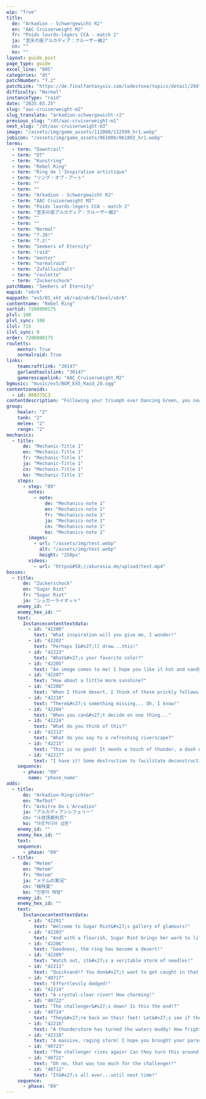 ```yaml
---
wip: "True"
title:
  de: "Arkadion - Schwergewicht R2"
  en: "AAC Cruiserweight M2"
  fr: "Poids lourds-légers CCA - match 2"
  ja: "至天の座アルカディア：クルーザー級2"
  cn: ""
  ko: ""
layout: guide_post
page_type: guide
excel_line: "805"
categories: "dt"
patchNumber: "7.2"
patchLink: "https://de.finalfantasyxiv.com/lodestone/topics/detail/29df2420843d6d5efb9708a043a2b461488fa2b5"
difficulty: "Normal"
instanceType: "raid"
date: "2025.03.25"
slug: "aac-cruiserweight-m2"
slug_translate: "arkadion-schwergewicht-r2"
previous_slug: "/dt/aac-cruiserweight-m1"
next_slug: "/dt/aac-cruiserweight-m3"
image: "/assets/img/game_assets/112000/112599_hr1.webp"
jobicon: "/assets/img/game_assets/061000/061802_hr1.webp"
terms:
  - term: "Dawntrail"
  - term: "DT"
  - term: "Kunstring"
  - term: "Rebel Ring"
  - term: "Ring de l'Inspiration artistique"
  - term: "リング・オブ・アート"
  - term: ""
  - term: ""
  - term: "Arkadion - Schwergewicht R2"
  - term: "AAC Cruiserweight M2"
  - term: "Poids lourds-légers CCA - match 2"
  - term: "至天の座アルカディア：クルーザー級2"
  - term: ""
  - term: ""
  - term: "Normal"
  - term: "7.20!"
  - term: "7.2!"
  - term: "Seekers of Eternity"
  - term: "raid"
  - term: "mentor"
  - term: "normalraid"
  - term: "Zufallsinhalt"
  - term: "roulette"
  - term: "Zuckerschock"
patchName: "Seekers of Eternity"
mapid: "x6r6"
mappath: "ex5/01_xkt_x6/rad/x6r6/level/x6r6"
contentname: "Rebel Ring"
sortid: 7200800175
plvl: 100
plvl_sync: 100
ilvl: 715
ilvl_sync: 0
order: 7200800175
rouletts:
    mentor: True
    normalraid: True
links:
    teamcraftlink: "30147"
    garlandtoolslink: "30147"
    gamerescapelink: "AAC_Cruiserweight_M2"
bgmusic: "music/ex5/BGM_EX5_Raid_20.ogg"
contentzoneids:
  - id: 800375C3
contentdescription: "Following your triumph over Dancing Green, you now prepare to engage your next opponent, Sugar Riot. A rebellious artist who utilizes the soul of a pudding, she manifests her imaginings with an augmented palette, devastating her foes with beautiful brutality. One can only wonder, in the art of war, will the unstoppable upstart be able to keep up with this visionary?"
group:
    healer: "2"
    tank: "2"
    melee: "2"
    range: "2"
mechanics:
  - title:
      de: "Mechanic-Title 1"
      en: "Mechanic-Title 1"
      fr: "Mechanic-Title 1"
      ja: "Mechanic-Title 1"
      cn: "Mechanic-Title 1"
      ko: "Mechanic-Title 1"
    steps:
      - step: "09"
        notes:
          - note:
              de: "Mechanics-note 1"
              en: "Mechanics-note 1"
              fr: "Mechanics-note 1"
              ja: "Mechanics-note 1"
              cn: "Mechanics-note 1"
              ko: "Mechanics-note 1"
        images:
          - url: "/assets/img/test.webp"
            alt: "/assets/img/test.webp"
            height: "250px"
        videos:
          - url: "https&#58;//akurosia.de/upload/test.mp4"
bosses:
  - title:
      de: "Zuckerschock"
      en: "Sugar Riot"
      fr: "Sugar Riot"
      ja: "シュガーライオット"
    enemy_id: ""
    enemy_hex_id: ""
    text:
      Instancecontenttextdata:
        - id: "42200"
          text: "What inspiration will you give me, I wonder!"
        - id: "42202"
          text: "Perhaps I&#x27;ll draw...this!"
        - id: "42223"
          text: "What&#x27;s your favorite color?"
        - id: "42205"
          text: "An image comes to me! I hope you like it hot and sandy!"
        - id: "42207"
          text: "How about a little more sunshine?"
        - id: "42208"
          text: "When I think desert, I think of these prickly fellows!"
        - id: "42210"
          text: "There&#x27;s something missing... Oh, I know!"
        - id: "42204"
          text: "When you can&#x27;t decide on one thing..."
        - id: "42224"
          text: "What do you think of this?"
        - id: "42213"
          text: "What do you say to a refreshing riverscape?"
        - id: "42215"
          text: "This is no good! It needs a touch of thunder, a dash of downpour!"
        - id: "42217"
          text: "I have it! Some destruction to facilitate deconstruction!"
    sequence:
      - phase: "09"
        name: "phase_name"
adds:
  - title:
      de: "Arkadion-Ringrichter"
      en: "Refbot"
      fr: "Arbitre De L'Arcadion"
      ja: "アルカディアンレフェリー"
      cn: "斗技场裁判员"
      ko: "아르카디아 심판"
    enemy_id: ""
    enemy_hex_id: ""
    text:
    sequence:
      - phase: "09"
  - title:
      de: "Metem"
      en: "Metem"
      fr: "Metem"
      ja: "メテムの実況"
      cn: "梅特莫"
      ko: "진행자 메템"
    enemy_id: ""
    enemy_hex_id: ""
    text:
      Instancecontenttextdata:
        - id: "42201"
          text: "Welcome to Sugar Riot&#x27;s gallery of glamours!"
        - id: "42203"
          text: "And with a flourish, Sugar Riot brings her work to life!"
        - id: "42206"
          text: "Goodness, the ring has become a desert!"
        - id: "42209"
          text: "Watch out, it&#x27;s a veritable storm of needles!"
        - id: "42211"
          text: "Quicksand!? You don&#x27;t want to get caught in that!"
        - id: "40717"
          text: "Effortlessly dodged!"
        - id: "42214"
          text: "A crystal-clear river! How charming!"
        - id: "40722"
          text: "The challenger&#x27;s down! Is this the end!?"
        - id: "40724"
          text: "They&#x27;re back on their feet! Let&#x27;s see if they can stay standing!"
        - id: "42216"
          text: "A thunderstorm has turned the waters muddy! How frightening!"
        - id: "42218"
          text: "A massive, raging storm! I hope you brought your parasols!"
        - id: "40723"
          text: "The challenger rises again! Can they turn this around!?"
        - id: "40721"
          text: "Oh no, that was too much for the challenger!"
        - id: "40712"
          text: "It&#x27;s all over...until next time!"
    sequence:
      - phase: "09"
---
```

